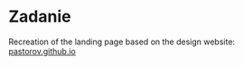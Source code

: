 # Zadanie
Recreation of the landing page based on the design
website: [pastorov.github.io](https://pastorov.github.io/Zadanie/)
